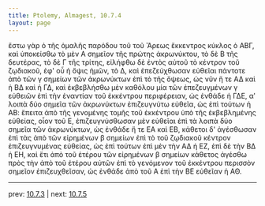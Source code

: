 ```yaml
---
title: Ptolemy, Almagest, 10.7.4
layout: page
---
```


ἔστω γὰρ ὁ τῆς ὁμαλῆς παρόδου τοῦ τοῦ Ἄρεως ἔκκεντρος κύκλος ὁ ΑΒΓ, καὶ ὑποκείσθω τὸ μὲν Α σημεῖον τῆς πρώτης ἀκρωνύκτου, τὸ δὲ Β τῆς δευτέρας, τὸ δὲ Γ τῆς τρίτης, εἰλήφθω δὲ ἐντὸς αὐτοῦ τὸ κέντρον τοῦ ζῳδιακοῦ, ἐφ' οὗ ἡ ὄψις ἡμῶν, τὸ Δ, καὶ ἐπεζεύχθωσαν εὐθεῖαι πάντοτε ἀπὸ τῶν γ σημείων τῶν ἀκρωνύκτων ἐπὶ τὸ τῆς ὄψεως, ὡς νῦν ἥ τε ΑΔ καὶ ἡ ΒΔ καὶ ἡ ΓΔ, καὶ ἐκβεβλήσθω μὲν καθόλου μία τῶν ἐπεζευγμένων γ εὐθειῶν ἐπὶ τὴν ἐναντίαν τοῦ ἐκκέντρου περιφέρειαν, ὡς ἐνθάδε ἡ ΓΔΕ, αʹ λοιπὰ δύο σημεῖα τῶν ἀκρωνύκτων ἐπιζευγνύτω εὐθεῖα, ὡς ἐπὶ τούτων ἡ ΑΒ: ἔπειτα ἀπὸ τῆς γενομένης τομῆς τοῦ ἐκκέντρου ὑπὸ τῆς ἐκβεβλημένης εὐθείας, οἷον τοῦ Ε, ἐπιζευγνύσθωσαν μὲν εὐθεῖαι ἐπὶ τὰ λοιπὰ δύο σημεῖα τῶν ἀκρωνύκτων, ὡς ἐνθάδε ἥ τε ΕΑ καὶ ΕΒ, κάθετοι δ' ἀγέσθωσαν ἐπὶ τὰς ἀπὸ τῶν εἰρημένων β σημείων ἐπὶ τὸ τοῦ ζῳδιακοῦ κέντρον ἐπιζευγνυμένας εὐθείας, ὡς ἐπὶ τούτων ἐπὶ μὲν τὴν ΑΔ ἡ ΕΖ, ἐπὶ δὲ τὴν ΒΔ ἡ ΕΗ, καὶ ἔτι ἀπὸ τοῦ ἑτέρου τῶν εἰρημένων β σημείων κάθετος ἀγέσθω πρὸς τὴν ἀπὸ τοῦ ἑτέρου αὐτῶν ἐπὶ τὸ γενόμενον τοῦ ἐκκέντρου περισσὸν σημεῖον ἐπιζευχθεῖσαν, ὡς ἐνθάδε ἀπὸ τοῦ Α ἐπὶ τὴν ΒΕ εὐθεῖαν ἡ ΑΘ. 

---

prev: [10.7.3](../10.7.3/) | next: [10.7.5](../10.7.5/)

